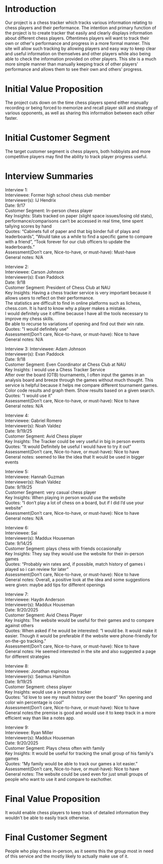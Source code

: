 # **Introduction**
Our project is a chess tracker which tracks various information relating to chess players and their performance.  The intention and primary function of the project is to create tracker that easily and clearly 
displays information about different chess players.  Oftentimes players will want to track their own or other's performance and progress in a more formal manner.  This site will allow such tracking by allowing
players and easy way to keep clear and useful information on themselves and other players while also being able to check the information provided on other players.  This site is a much more simple manner than
manually keeping track of other players' performance and allows them to see their own and others' progress.  

# **Initial Value Proposition**
The project cuts down on the time chess players spend either manually recording or being forced to memorize and recall player skill and strategy of various opponents, as well as sharing this information between each other faster.  

# **Initial Customer Segment**
The target customer segment is chess players, both hobbyists and more competitive players may find the ability to track player progress useful.  

# **Interview Summaries**
Interview 1:  
Interviewee: Former high school chess club member    
Interviewer(s): IJ Hendrix  
Date: 9/17  
Customer Segment: In-person chess player  
Key Insights: Stats tracked on paper (slight space issues/losing old stats), performance/comparisons can’t be accessed in real time, time spent tallying scores by hand  
Quotes: “Cabinets full of paper and that big binder full of plays and leaderboards”, “Would take us a while to find a specific game to compare with a friend”, “Took forever for our club officers to update the leaderboards.”  
Assessment(Don’t care, Nice-to-have, or must-have): Must-have  
General notes: N/A  

Interview 2:  
Interviewee: Carson Johnson  
Interviewer(s): Evan Paddock  
Date: 9/18  
Customer Segment: President of Chess Club at NAU  
Key Insights: Having a chess tracker service is very important because it allows users to reflect on their performance.  
The statistics are difficult to find in online platforms such as lichess, chess.com. It is hard to know why a player makes a mistake.  
I would definitely use it offline because I have all the tools necessary to improve my chess skills.  
Be able to recurse to variations of opening and find out their win rate.  
Quotes: "I would definitely use"  
Assessment(Don’t care, Nice-to-have, or must-have): Nice to have  
General notes: N/A  

Interview 3:
Interviewee: Adam Johnson  
Interviewer(s): Evan Paddock  
Date: 9/18  
Customer Segment: Even Coordinator at Chess Club at NAU  
Key Insights: I would use a Chess Tracker Service  
After over the board (OTB) tournaments, I often input the games in an analysis board and breeze through the games without much thought. This service is helpful because it helps me compare different tournament games.  
Color code results and graph them. Show results based on a given search.  
Quotes: "I would use it"  
Assessment(Don’t care, Nice-to-have, or must-have): Nice to have  
General notes: N/A  

Interview 4:  
Interviewee: Gabriel Romero  
Interviewer(s): Noah Valdez  
Date: 9/19/25  
Customer Segment: Avid Chess player  
Key Insights: The Tracker could be very useful in big in person events  
Quotes: “It would Definitely be useful I would have to try it out”  
Assessment(Don’t care, Nice-to-have, or must-have): Nice to have  
General notes: seemed to like the idea that It would be used in bigger events  


Interview 5:  
Interviewee: Hannah Guzman  
Interviewer(s): Noah Valdez  
Date: 9/19/25  
Customer Segment: very casual chess player  
Key Insights: When playing in person would use the website  
Quotes: “I don’t play a lot of chess on a board, but if I did I’d use your website”  
Assessment(Don’t care, Nice-to-have, or must-have): Nice to have  
General notes: N/A  


Interview 6:  
Interviewee: Sai  
Interviewer(s): Maddux Houseman  
Date: 9/14/25  
Customer Segment: plays chess with friends occasionally  
Key Insights: They say they would use the website for their in-person games  
Quotes: “Probably win rates and, if possible, match history of games i played so i can review for later”  
Assessment(Don’t care, Nice-to-have, or must-have): Nice to have  
General notes: Overall, a positive look at the idea and some suggestions were given: maybe add tips for different openings  


Interview 7:  
Interviewee: Haydn Anderson  
Interviewer(s): Maddux Houseman  
Date: 9/20/2025  
Customer Segment: Avid Chess Player  
Key Insights: The website would be useful for their games and to compare against others  
Quotes: When asked if he would be interested: “I would be. It would make it easier. Though it would be preferable if the website were phone-friendly for on-the-go tracking.”  
Assessment(Don’t care, Nice-to-have, or must-have): Nice to have  
General notes: He seemed interested in the site and also suggested a page for different strategies  


Interview 8:  
Interviewee: Jonathan espinosa  
Interviewer(s): Seamus Hamilton  
Date: 9/19/25  
Customer Segment: chess player  
Key Insights: would use a in person tracker  
Quotes: “id love to see my result history over the board”
“An opening and color win percentage is cool”  
Assessment(Don’t care, Nice-to-have, or must-have): Nice to have  
General notes:the premise is good and would use it to keep track in a more efficient way than like a notes app.  


Interview 9:  
Interviewee: Ryan Miller  
Interviewer(s): Maddux Houseman  
Date: 9/20/2025  
Customer Segment: Plays chess often with family  
Key Insights: It would be useful for tracking the small group of his family's games  
Quotes: “My family would be able to track our games a lot easier.”  
Assessment(Don’t care, Nice-to-have, or must-have): Nice to have  
General notes: The website could be used even for just small groups of people who want to use it and compare to eachother.  

# **Final Value Proposition**
It would enable chess players to keep track of detailed information they wouldn't be able to easily track otherwise.  

# **Final Customer Segment**
People who play chess in-person, as it seems this the group most in need of this service and the mostly likely to actually make use of it.  
